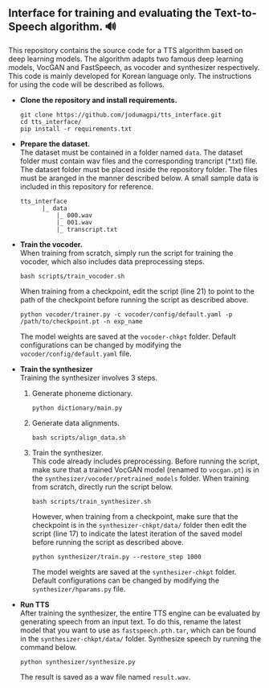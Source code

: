 ## Interface for training and evaluating the Text-to-Speech algorithm. :loud_sound:	

This repository contains the source code for a TTS algorithm based on deep learning models. The algorithm adapts two famous deep learning models, VocGAN and FastSpeech, as vocoder and synthesizer respectively. This code is mainly developed for Korean language only. The instructions for using the code will be described as follows.

- **Clone the repository and install requirements.**
  ```
  git clone https://github.com/jodumagpi/tts_interface.git
  cd tts_interface/
  pip install -r requirements.txt
  ```

- **Prepare the dataset.**\
The dataset must be contained in a folder named `data`. The dataset folder must contain wav files and the corresponding trancript (*.txt) file. The dataset folder must be placed inside the repository folder. The files must be aranged in the manner described below. A small sample data is included in this repository for reference.
  ```
  tts_interface  
        |_ data
            |_ 000.wav
            |_ 001.wav
            |_ transcript.txt
  ```

- **Train the vocoder.**\
When training from scratch, simply run the script for training the vocoder, which also includes data preprocessing steps.
  ```
  bash scripts/train_vocoder.sh
  ```
  When training from a checkpoint, edit the script (line 21) to point to the path of the checkpoint before running the script as described above.
    ```
    python vocoder/trainer.py -c vocoder/config/default.yaml -p /path/to/checkpoint.pt -n exp_name
    ```
  The model weights are saved at the `vocoder-chkpt` folder. Default configurations can be changed by modifying the `vocoder/config/default.yaml` file.

- **Train the synthesizer**\
Training the synthesizer involves 3 steps. 
  1. Generate phoneme dictionary.
      ```
      python dictionary/main.py
      ```
  2. Generate data alignments.
      ```
      bash scripts/align_data.sh
      ```
  3. Train the synthesizer.\
      This code already includes preprocessing. Before running the script, make sure that a trained VocGAN model (renamed to `vocgan.pt`) is in the `synthesizer/vocoder/pretrained_models` folder. When training from scratch, directly run the script below.
      ```
      bash scripts/train_synthesizer.sh
      ```
      However, when training from a checkpoint, make sure that the checkpoint is in the `synthesizer-chkpt/data/` folder then edit the script (line 17) to indicate the latest iteration of the saved model before running the script as described above.
      ```
      python synthesizer/train.py --restore_step 1000 
      ```
      The model weights are saved at the `synthesizer-chkpt` folder. Default configurations can be changed by modifying the `synthesizer/hparams.py` file.
 
- **Run TTS**\
  After training the synthesizer, the entire TTS engine can be evaluated by generating speech from an input text. To do this, rename the latest model that you want to use as `fastspeech.pth.tar`, which can be found in the `synthesizer-chkpt/data/` folder. Synthesize speech by running the command below.
  ```
  python synthesizer/synthesize.py
  ```
  The result is saved as a wav file named `result.wav`.
